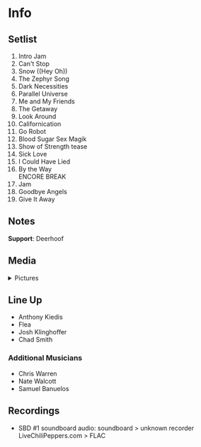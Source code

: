 # Info

## Setlist

1. Intro Jam
2. Can't Stop
3. Snow ((Hey Oh))
4. The Zephyr Song
5. Dark Necessities
6. Parallel Universe
7. Me and My Friends
8. The Getaway
9. Look Around
10. Californication
11. Go Robot
12. Blood Sugar Sex Magik
13. Show of Strength tease
14. Sick Love
15. I Could Have Lied
16. By the Way
<br> ENCORE BREAK
17. Jam
18. Goodbye Angels
19. Give It Away

## Notes

**Support**: Deerhoof

## Media 

<details>
  <summary>Pictures</summary>
  <!--<img alt="Setlist" title="Setlist" src="_.jpg" height="200" />
  <img alt="Clipping" title="Clipping" src="_.jpg" height="200" />
  <img alt="Flyer" title="Flyer" src="_.jpg" height="200" />-->
</details>

## Line Up

* Anthony Kiedis
* Flea
* Josh Klinghoffer
* Chad Smith

### Additional Musicians

* Chris Warren  
* Nate Walcott  
* Samuel Banuelos

## Recordings

* SBD #1 soundboard audio: soundboard > unknown recorder LiveChiliPeppers.com > FLAC
